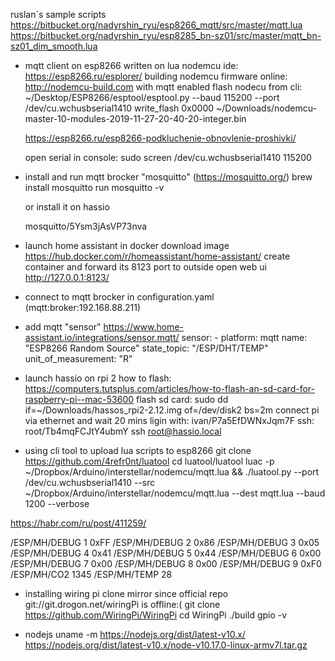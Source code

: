 ruslan`s sample scripts
https://bitbucket.org/nadyrshin_ryu/esp8266_mqtt/src/master/mqtt.lua
https://bitbucket.org/nadyrshin_ryu/esp8285_bn-sz01/src/master/mqtt_bn-sz01_dim_smooth.lua

- mqtt client on esp8266 written on lua
    nodemcu ide: https://esp8266.ru/esplorer/
    building nodemcu firmware online: http://nodemcu-build.com with mqtt enabled
    flash nodecu from cli: ~/Desktop/ESP8266/esptool/esptool.py --baud 115200 --port /dev/cu.wchusbserial1410 write_flash 0x0000 ~/Downloads/nodemcu-master-10-modules-2019-11-27-20-40-20-integer.bin

    https://esp8266.ru/esp8266-podkluchenie-obnovlenie-proshivki/

    open serial in console:
    sudo screen /dev/cu.wchusbserial1410 115200

- install and run mqtt brocker "mosquitto" (https://mosquitto.org/)
    brew install mosquitto
    run mosquitto -v

    or install it on hassio

    mosquitto/5Ysm3jAsVP73nva


- launch home assistant in docker
    download image https://hub.docker.com/r/homeassistant/home-assistant/
    create container and forward its 8123 port to outside
    open web ui http://127.0.0.1:8123/

- connect to mqtt brocker in configuration.yaml (mqtt:broker:192.168.88.211)

- add mqtt "sensor"
    https://www.home-assistant.io/integrations/sensor.mqtt/
    sensor:
        - platform: mqtt
            name: "ESP8266 Random Source"
            state_topic: "/ESP/DHT/TEMP"
            unit_of_measurement: "R"

- launch hassio on rpi 2
    how to flash: https://computers.tutsplus.com/articles/how-to-flash-an-sd-card-for-raspberry-pi--mac-53600
    flash sd card: sudo dd if=~/Downloads/hassos_rpi2-2.12.img of=/dev/disk2 bs=2m
    connect pi via ethernet and wait 20 mins
    ligin with: ivan/P7a5EfDWNxJqm7F
    ssh: root/Tb4mqFCJtY4ubmY
    ssh root@hassio.local


- using cli tool to upload lua scripts to esp8266
    git clone https://github.com/4refr0nt/luatool
    cd luatool/luatool
    luac -p ~/Dropbox/Arduino/interstellar/nodemcu/mqtt.lua && ./luatool.py --port /dev/cu.wchusbserial1410 --src ~/Dropbox/Arduino/interstellar/nodemcu/mqtt.lua --dest mqtt.lua --baud 1200 --verbose

https://habr.com/ru/post/411259/

/ESP/MH/DEBUG 1 0xFF
/ESP/MH/DEBUG 2 0x86
/ESP/MH/DEBUG 3 0x05
/ESP/MH/DEBUG 4 0x41
/ESP/MH/DEBUG 5 0x44
/ESP/MH/DEBUG 6 0x00
/ESP/MH/DEBUG 7 0x00
/ESP/MH/DEBUG 8 0x00
/ESP/MH/DEBUG 9 0xF0
/ESP/MH/CO2 1345
/ESP/MH/TEMP 28

- installing wiring pi
    clone mirror since official repo git://git.drogon.net/wiringPi is offline:(
    git clone https://github.com/WiringPi/WiringPi
    cd WiringPi
    ./build
    gpio -v

- nodejs
    uname -m
    https://nodejs.org/dist/latest-v10.x/
    https://nodejs.org/dist/latest-v10.x/node-v10.17.0-linux-armv7l.tar.gz
